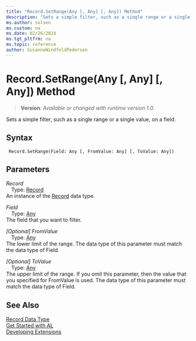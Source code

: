 ```yaml
---
title: "Record.SetRange(Any [, Any] [, Any]) Method"
description: "Sets a simple filter, such as a single range or a single value, on a field."
ms.author: solsen
ms.custom: na
ms.date: 02/26/2024
ms.tgt_pltfrm: na
ms.topic: reference
author: SusanneWindfeldPedersen
---
```

[//]: # (START>DO_NOT_EDIT)
[//]: # (IMPORTANT:Do not edit any of the content between here and the END>DO_NOT_EDIT.)
[//]: # (Any modifications should be made in the .xml files in the ModernDev repo.)
# Record.SetRange(Any [, Any] [, Any]) Method
> **Version**: _Available or changed with runtime version 1.0._

Sets a simple filter, such as a single range or a single value, on a field.


## Syntax
```AL
 Record.SetRange(Field: Any [, FromValue: Any] [, ToValue: Any])
```
## Parameters
*Record*  
&emsp;Type: [Record](record-data-type.md)  
An instance of the [Record](record-data-type.md) data type.  

*Field*  
&emsp;Type: [Any](../any/any-data-type.md)  
The field that you want to filter.  

*[Optional] FromValue*  
&emsp;Type: [Any](../any/any-data-type.md)  
The lower limit of the range. The data type of this parameter must match the data type of Field.  

*[Optional] ToValue*  
&emsp;Type: [Any](../any/any-data-type.md)  
The upper limit of the range. If you omit this parameter, then the value that you specified for FromValue is used. The data type of this parameter must match the data type of Field.  



[//]: # (IMPORTANT: END>DO_NOT_EDIT)
## See Also
[Record Data Type](record-data-type.md)  
[Get Started with AL](../../devenv-get-started.md)  
[Developing Extensions](../../devenv-dev-overview.md)